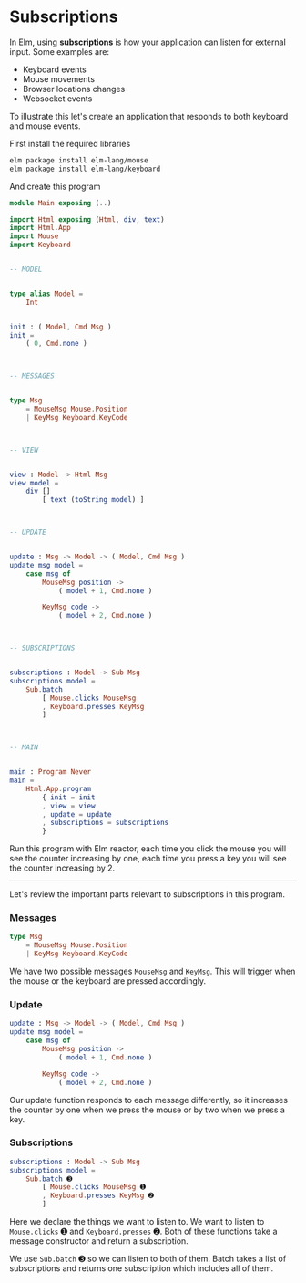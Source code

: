 # Subscriptions

In Elm, using __subscriptions__ is how your application can listen for external input. Some examples are:

- Keyboard events
- Mouse movements
- Browser locations changes
- Websocket events

To illustrate this let's create an application that responds to both keyboard and mouse events.

First install the required libraries

```bash
elm package install elm-lang/mouse
elm package install elm-lang/keyboard
```

And create this program

```elm
module Main exposing (..)

import Html exposing (Html, div, text)
import Html.App
import Mouse
import Keyboard


-- MODEL


type alias Model =
    Int


init : ( Model, Cmd Msg )
init =
    ( 0, Cmd.none )



-- MESSAGES


type Msg
    = MouseMsg Mouse.Position
    | KeyMsg Keyboard.KeyCode



-- VIEW


view : Model -> Html Msg
view model =
    div []
        [ text (toString model) ]



-- UPDATE


update : Msg -> Model -> ( Model, Cmd Msg )
update msg model =
    case msg of
        MouseMsg position ->
            ( model + 1, Cmd.none )

        KeyMsg code ->
            ( model + 2, Cmd.none )



-- SUBSCRIPTIONS


subscriptions : Model -> Sub Msg
subscriptions model =
    Sub.batch
        [ Mouse.clicks MouseMsg
        , Keyboard.presses KeyMsg
        ]



-- MAIN


main : Program Never
main =
    Html.App.program
        { init = init
        , view = view
        , update = update
        , subscriptions = subscriptions
        }
```

Run this program with Elm reactor, each time you click the mouse you will see the counter increasing by one, each time you press a key you will see the counter increasing by 2.

---

Let's review the important parts relevant to subscriptions in this program.

### Messages

```elm
type Msg
    = MouseMsg Mouse.Position
    | KeyMsg Keyboard.KeyCode
```

We have two possible messages `MouseMsg` and `KeyMsg`. This will trigger when the mouse or the keyboard are pressed accordingly.

### Update

```elm
update : Msg -> Model -> ( Model, Cmd Msg )
update msg model =
    case msg of
        MouseMsg position ->
            ( model + 1, Cmd.none )

        KeyMsg code ->
            ( model + 2, Cmd.none )
```

Our update function responds to each message differently, so it increases the counter by one when we press the mouse or by two when we press a key.

### Subscriptions

```elm
subscriptions : Model -> Sub Msg
subscriptions model =
    Sub.batch ➌
        [ Mouse.clicks MouseMsg ➊
        , Keyboard.presses KeyMsg ➋
        ]
```

Here we declare the things we want to listen to. We want to listen to `Mouse.clicks` ➊ and `Keyboard.presses` ➋. Both of these functions take a message constructor and return a subscription.

We use `Sub.batch` ➌ so we can listen to both of them. Batch takes a list of subscriptions and returns one subscription which includes all of them.
